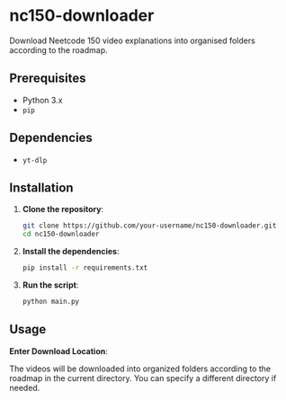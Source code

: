 # nc150-downloader

Download Neetcode 150 video explanations into organised folders according to the roadmap.

## Prerequisites

- Python 3.x
- `pip`

## Dependencies

- `yt-dlp`

## Installation

1. **Clone the repository**:

    ```sh
    git clone https://github.com/your-username/nc150-downloader.git
    cd nc150-downloader
    ```

2. **Install the dependencies**:

    ```sh
    pip install -r requirements.txt
    ```

3. **Run the script**:

    ```sh
    python main.py
    ```

## Usage

**Enter Download Location**:

The videos will be downloaded into organized folders according to the roadmap in the current directory. You can specify a different directory if needed.